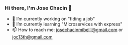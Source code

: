 ### Hi there, I'm Jose Chacin 👋

- 🔭 I’m currently working on "fiding a job"
- 🌱 I’m currently learning  "Microservices with express"
- 📫 How to reach me: josechacinmibelli@gmail.com or joc13th@gmail.com

